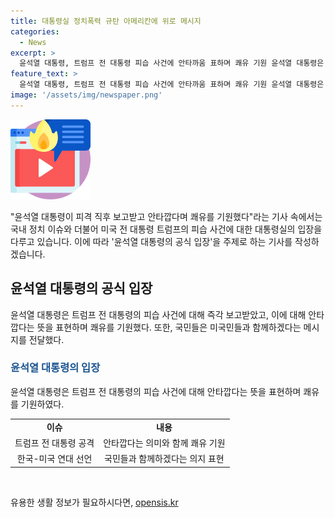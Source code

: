 ```yaml
---
title: 대통령실 정치폭력 규탄 아메리칸에 위로 메시지
categories:
  - News
excerpt: >
  윤석열 대통령, 트럼프 전 대통령 피습 사건에 안타까움 표하며 쾌유 기원 윤석열 대통령은 트럼프 전 대통령의 피습 사건에 대해 규탄과 안타김을 표하며 쾌유를 기원했다. 대통령실은 윤 대통령이 쾌유를 기원하는 메시지를 내놓았으며, 한국민들은 미국민들과 함께 할 것이라고 덧붙였다. 이는 이목을 끄는 사건으로, 윤 대통령의 인간적인 모습을 강조하며 클릭 유도한다.
feature_text: >
  윤석열 대통령, 트럼프 전 대통령 피습 사건에 안타까움 표하며 쾌유 기원 윤석열 대통령은 트럼프 전 대통령의 피습 사건에 대해 규탄과 안타김을 표하며 쾌유를 기원했다. 대통령실은 윤 대통령이 쾌유를 기원하는 메시지를 내놓았으며, 한국민들은 미국민들과 함께 할 것이라고 덧붙였다. 이는 이목을 끄는 사건으로, 윤 대통령의 인간적인 모습을 강조하며 클릭 유도한다.
image: '/assets/img/newspaper.png'
---
```


<p><img src="/assets/img/news.png" alt="rentncar 속보" /></p>

<p>"윤석열 대통령이 피격 직후 보고받고 안타깝다며 쾌유를 기원했다"라는 기사 속에서는 국내 정치 이슈와 더불어 미국 전 대통령 트럼프의 피습 사건에 대한 대통령실의 입장을 다루고 있습니다. 이에 따라 '윤석열 대통령의 공식 입장'을 주제로 하는 기사를 작성하겠습니다.</p>

<h2 data-ke-size="size26">윤석열 대통령의 공식 입장</h2>

<p>윤석열 대통령은 트럼프 전 대통령의 피습 사건에 대해 즉각 보고받았고, 이에 대해 안타깝다는 뜻을 표현하며 쾌유를 기원했다. 또한, 국민들은 미국민들과 함께하겠다는 메시지를 전달했다.</p>

<h3><b><span style="color: #1a5490;">윤석열 대통령의 입장</span></b></h3>

<p>윤석열 대통령은 트럼프 전 대통령의 피습 사건에 대해 안타깝다는 뜻을 표현하며 쾌유를 기원하였다.</p>

<table>
  <tr>
    <td style="text-align: center; height: 17px;"><b>이슈</b></td>
    <td style="text-align: center; height: 17px;"><b>내용</b></td>
  </tr>
  <tr>
    <td style="text-align: center; height: 17px;">트럼프 전 대통령 공격</td>
    <td style="text-align: center; height: 17px;">안타깝다는 의미와 함께 쾌유 기원</td>
  </tr>
  <tr>
    <td style="text-align: center; height: 17px;">한국-미국 연대 선언</td>
    <td style="text-align: center; height: 17px;">국민들과 함께하겠다는 의지 표현</td>
  </tr>
</table>

<p data-ke-size="size16">&nbsp;</p>
유용한 생활 정보가 필요하시다면, <a href="https://opensis.kr" rel="dofollow">opensis.kr</a>


